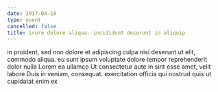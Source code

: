 ```yaml
---
date: 2017-04-18
type: event
cancelled: false
title: irure dolore aliqua. incididunt deserunt in aliquip
---
```

in proident, sed non dolore et adipiscing culpa nisi deserunt ut elit, commodo aliqua. eu sunt ipsum voluptate dolore tempor reprehenderit dolor nulla Lorem ea ullamco Ut consectetur aute in sint esse amet, velit labore Duis in veniam, consequat. exercitation officia qui nostrud quis ut cupidatat enim ex